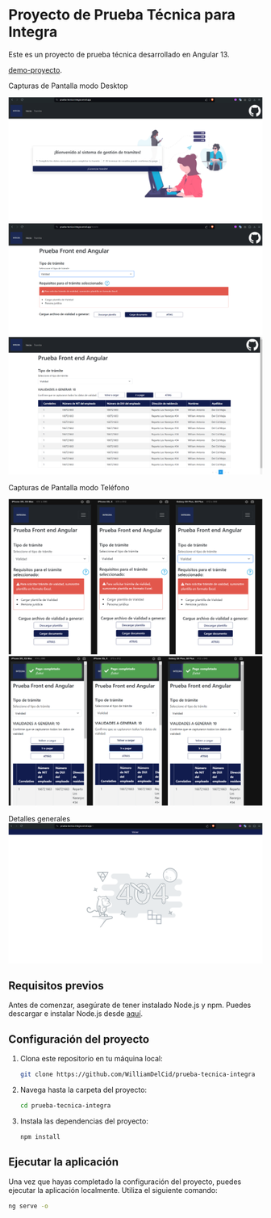 # Proyecto de Prueba Técnica para Integra

Este es un proyecto de prueba técnica desarrollado en Angular 13.

[demo-proyecto](https://prueba-tecnica-integra.vercel.app/).

Capturas de Pantalla modo Desktop

![Descripción de la imagen](https://github.com/WilliamDelCid/prueba-tecnica-integra/blob/master/src/assets/img/inicio-laptop.png)
![Descripción de la imagen](https://github.com/WilliamDelCid/prueba-tecnica-integra/blob/master/src/assets/img/Tramite-laptop.png)
![Descripción de la imagen](https://github.com/WilliamDelCid/prueba-tecnica-integra/blob/master/src/assets/img/Finalizacion-Laptop.png)

Capturas de Pantalla modo Teléfono


![Descripción de la imagen](https://github.com/WilliamDelCid/prueba-tecnica-integra/blob/master/src/assets/img/Tramite-telefono.png)
![Descripción de la imagen](https://github.com/WilliamDelCid/prueba-tecnica-integra/blob/master/src/assets/img/Finalizacion-telefono.png)

Detalles generales
![Descripción de la imagen](https://github.com/WilliamDelCid/prueba-tecnica-integra/blob/master/src/assets/img/404.png)


## Requisitos previos

Antes de comenzar, asegúrate de tener instalado Node.js y npm. Puedes descargar e instalar Node.js desde [aquí](https://nodejs.org/).

## Configuración del proyecto

1. Clona este repositorio en tu máquina local:

    ```bash
    git clone https://github.com/WilliamDelCid/prueba-tecnica-integra
    ```

2. Navega hasta la carpeta del proyecto:

    ```bash
    cd prueba-tecnica-integra
    ```

3. Instala las dependencias del proyecto:

    ```bash
    npm install
    ```

## Ejecutar la aplicación

Una vez que hayas completado la configuración del proyecto, puedes ejecutar la aplicación localmente. Utiliza el siguiente comando:

```bash
ng serve -o


```
